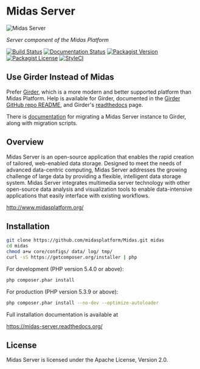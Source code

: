 # Midas Server #

![Midas Server](https://raw.githubusercontent.com/midasplatform/Midas/master/core/public/images/midas-200.png)

_Server component of the Midas Platform_

[![Build Status](https://img.shields.io/travis/midasplatform/Midas/master.svg)](https://travis-ci.org/midasplatform/Midas)
[![Documentation Status](https://readthedocs.org/projects/midas-server/badge/?version=latest)](https://readthedocs.org/projects/midas-server/?badge=latest)
[![Packagist Version](https://img.shields.io/packagist/v/midas-platform/midas-server.svg)](https://packagist.org/packages/midas-platform/midas-server)
[![Packagist License](https://img.shields.io/packagist/l/midas-platform/midas-server.svg)](https://packagist.org/packages/midas-platform/midas-server)
[![StyleCI](https://styleci.io/repos/18849230/shield)](https://styleci.io/repos/18849230)

## Use Girder Instead of Midas ##

Prefer [Girder](https://github.com/girder/girder), which is a more modern and better supported platform than Midas Platform.  Help is available for Girder, documented in the [Girder GitHub repo README](https://github.com/girder/girder/blob/master/README.rst), and Girder's [readthedocs](http://girder.readthedocs.io/en/latest/) page.

There is [documentation](https://github.com/girder/girder/blob/master/scripts/midas/README.md) for migrating a Midas Server instance to Girder, along with migration scripts.

## Overview ##

Midas Server is an open-source application that enables the rapid creation of
tailored, web-enabled data storage. Designed to meet the needs of advanced
data-centric computing, Midas Server addresses the growing challenge of large
data by providing a flexible, intelligent data storage system. Midas Server
integrates multimedia server technology with other open-source data analysis
and visualization tools to enable data-intensive applications that easily
interface with existing workflows.

<http://www.midasplatform.org/>

## Installation ##

```bash
git clone https://github.com/midasplatform/Midas.git midas
cd midas
chmod a+w core/configs/ data/ log/ tmp/
curl -sS https://getcomposer.org/installer | php
```

For development (PHP version 5.4.0 or above):

```bash
php composer.phar install
```

For production (PHP version 5.3.9 or above):

```bash
php composer.phar install --no-dev --optimize-autoloader
```

Full installation documentation is available at

<https://midas-server.readthedocs.org/>

## License ##

Midas Server is licensed under the Apache License, Version 2.0.
